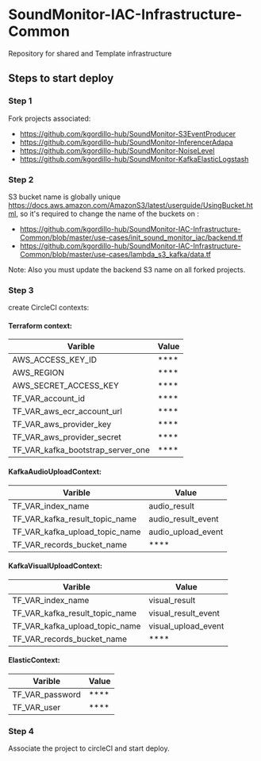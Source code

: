 # SoundMonitor-IAC-Infrastructure-Common
Repository for shared and Template infrastructure

## Steps to start deploy

### Step 1
Fork projects associated:

* https://github.com/kgordillo-hub/SoundMonitor-S3EventProducer
* https://github.com/kgordillo-hub/SoundMonitor-InferencerAdapa
* https://github.com/kgordillo-hub/SoundMonitor-NoiseLevel
* https://github.com/kgordillo-hub/SoundMonitor-KafkaElasticLogstash


### Step 2

S3 bucket name is globally unique https://docs.aws.amazon.com/AmazonS3/latest/userguide/UsingBucket.html, so it's required to change the name of the buckets on :

* https://github.com/kgordillo-hub/SoundMonitor-IAC-Infrastructure-Common/blob/master/use-cases/init_sound_monitor_iac/backend.tf
* https://github.com/kgordillo-hub/SoundMonitor-IAC-Infrastructure-Common/blob/master/use-cases/lambda_s3_kafka/data.tf

Note: Also you must update the backend S3 name on all forked projects.


### Step 3

create CircleCI contexts:

#### Terraform context:

| Varible | Value  |
|---|---|
| AWS_ACCESS_KEY_ID | **** |
| AWS_REGION | **** |
| AWS_SECRET_ACCESS_KEY | **** |
| TF_VAR_account_id | **** |
| TF_VAR_aws_ecr_account_url | **** |
| TF_VAR_aws_provider_key | **** |
| TF_VAR_aws_provider_secret | **** |
| TF_VAR_kafka_bootstrap_server_one | **** |

#### KafkaAudioUploadContext:

| Varible | Value  |
|---|---|
| TF_VAR_index_name | audio_result |
| TF_VAR_kafka_result_topic_name | audio_result_event |
| TF_VAR_kafka_upload_topic_name | audio_upload_event |
| TF_VAR_records_bucket_name | **** |

#### KafkaVisualUploadContext:

| Varible | Value  |
|---|---|
| TF_VAR_index_name | visual_result |
| TF_VAR_kafka_result_topic_name | visual_result_event |
| TF_VAR_kafka_upload_topic_name | visual_upload_event |
| TF_VAR_records_bucket_name | **** |
  
#### ElasticContext:

| Varible | Value  |
|---|---|
| TF_VAR_password | **** |
| TF_VAR_user | **** |

### Step 4

Associate the project to circleCI and start deploy.
